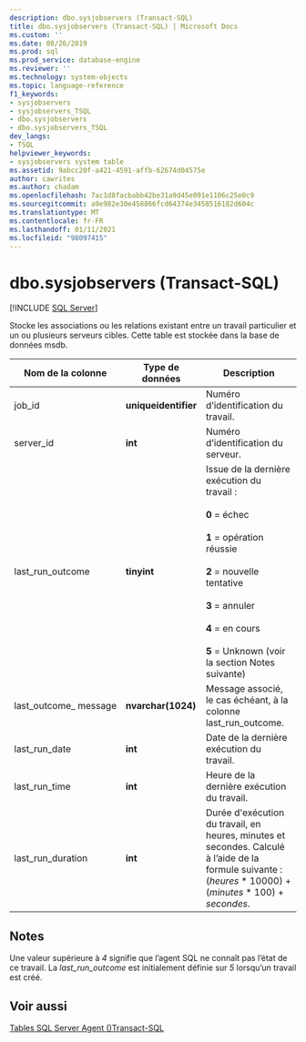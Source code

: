```yaml
---
description: dbo.sysjobservers (Transact-SQL)
title: dbo.sysjobservers (Transact-SQL) | Microsoft Docs
ms.custom: ''
ms.date: 08/26/2019
ms.prod: sql
ms.prod_service: database-engine
ms.reviewer: ''
ms.technology: system-objects
ms.topic: language-reference
f1_keywords:
- sysjobservers
- sysjobservers_TSQL
- dbo.sysjobservers
- dbo.sysjobservers_TSQL
dev_langs:
- TSQL
helpviewer_keywords:
- sysjobservers system table
ms.assetid: 9abcc20f-a421-4591-affb-62674d04575e
author: cawrites
ms.author: chadam
ms.openlocfilehash: 7ac1d8facbabb42be31a9d45e091e1106c25e0c9
ms.sourcegitcommit: a9e982e30e458866fcd64374e3458516182d604c
ms.translationtype: MT
ms.contentlocale: fr-FR
ms.lasthandoff: 01/11/2021
ms.locfileid: "98097415"
---
```

# <a name="dbosysjobservers-transact-sql"></a>dbo.sysjobservers (Transact-SQL)
[!INCLUDE [SQL Server](../../includes/applies-to-version/sqlserver.md)]

Stocke les associations ou les relations existant entre un travail particulier et un ou plusieurs serveurs cibles. Cette table est stockée dans la base de données msdb.
  
|Nom de la colonne|Type de données|Description|  
|-----------------|---------------|-----------------|  
|job_id|**uniqueidentifier**|Numéro d’identification du travail.|  
|server_id|**int**|Numéro d’identification du serveur.|  
|last_run_outcome|**tinyint**|Issue de la dernière exécution du travail :<br /><br /> **0** = échec<br /><br /> **1** = opération réussie<br /><br /> **2** = nouvelle tentative<br /><br /> **3** = annuler<br /><br /> **4** = en cours<br /><br /> **5** = Unknown (voir la section Notes suivante) |  
|last_outcome_ message|**nvarchar(1024)**|Message associé, le cas échéant, à la colonne last_run_outcome.|  
|last_run_date|**int**|Date de la dernière exécution du travail.|  
|last_run_time|**int**|Heure de la dernière exécution du travail.|  
|last_run_duration|**int**|Durée d'exécution du travail, en heures, minutes et secondes. Calculé à l’aide de la formule suivante : (*heures* \* 10000) + (*minutes* \* 100) + *secondes*.|  


## <a name="remarks"></a>Notes

Une valeur supérieure à *4* signifie que l’agent SQL ne connaît pas l’état de ce travail. La *last_run_outcome* est initialement définie sur *5* lorsqu’un travail est créé.


## <a name="see-also"></a>Voir aussi

[Tables SQL Server Agent &#40;&#41;Transact-SQL ](../../relational-databases/system-tables/sql-server-agent-tables-transact-sql.md)  

